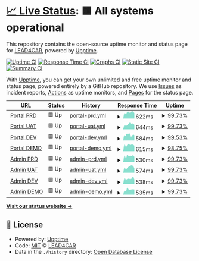 # [📈 Live Status](https://status.lead4car.de): <!--live status--> **🟩 All systems operational**

This repository contains the open-source uptime monitor and status page for [LEAD4CAR](https://lead4car.de), powered by [Upptime](https://github.com/upptime/upptime).

[![Uptime CI](https://github.com/LEAD4CAR/status/workflows/Uptime%20CI/badge.svg)](https://github.com/LEAD4CAR/status/actions?query=workflow%3A%22Uptime+CI%22)
[![Response Time CI](https://github.com/LEAD4CAR/status/workflows/Response%20Time%20CI/badge.svg)](https://github.com/LEAD4CAR/status/actions?query=workflow%3A%22Response+Time+CI%22)
[![Graphs CI](https://github.com/LEAD4CAR/status/workflows/Graphs%20CI/badge.svg)](https://github.com/LEAD4CAR/status/actions?query=workflow%3A%22Graphs+CI%22)
[![Static Site CI](https://github.com/LEAD4CAR/status/workflows/Static%20Site%20CI/badge.svg)](https://github.com/LEAD4CAR/status/actions?query=workflow%3A%22Static+Site+CI%22)
[![Summary CI](https://github.com/LEAD4CAR/status/workflows/Summary%20CI/badge.svg)](https://github.com/LEAD4CAR/status/actions?query=workflow%3A%22Summary+CI%22)

With [Upptime](https://upptime.js.org), you can get your own unlimited and free uptime monitor and status page, powered entirely by a GitHub repository. We use [Issues](https://github.com/LEAD4CAR/status/issues) as incident reports, [Actions](https://github.com/LEAD4CAR/status/actions) as uptime monitors, and [Pages](https://status.lead4car.de) for the status page.

<!--start: status pages-->
<!-- This summary is generated by Upptime (https://github.com/upptime/upptime) -->
<!-- Do not edit this manually, your changes will be overwritten -->
<!-- prettier-ignore -->
| URL | Status | History | Response Time | Uptime |
| --- | ------ | ------- | ------------- | ------ |
| <img alt="" src="https://favicons.githubusercontent.com/portal.lead4car.de" height="13"> [Portal PRD](https://portal.lead4car.de/) | 🟩 Up | [portal-prd.yml](https://github.com/LEAD4CAR/status/commits/HEAD/history/portal-prd.yml) | <details><summary><img alt="Response time graph" src="./graphs/portal-prd/response-time-week.png" height="20"> 622ms</summary><br><a href="https://status.lead4car.de/history/portal-prd"><img alt="Response time 593" src="https://img.shields.io/endpoint?url=https%3A%2F%2Fraw.githubusercontent.com%2FLEAD4CAR%2Fstatus%2FHEAD%2Fapi%2Fportal-prd%2Fresponse-time.json"></a><br><a href="https://status.lead4car.de/history/portal-prd"><img alt="24-hour response time 457" src="https://img.shields.io/endpoint?url=https%3A%2F%2Fraw.githubusercontent.com%2FLEAD4CAR%2Fstatus%2FHEAD%2Fapi%2Fportal-prd%2Fresponse-time-day.json"></a><br><a href="https://status.lead4car.de/history/portal-prd"><img alt="7-day response time 622" src="https://img.shields.io/endpoint?url=https%3A%2F%2Fraw.githubusercontent.com%2FLEAD4CAR%2Fstatus%2FHEAD%2Fapi%2Fportal-prd%2Fresponse-time-week.json"></a><br><a href="https://status.lead4car.de/history/portal-prd"><img alt="30-day response time 573" src="https://img.shields.io/endpoint?url=https%3A%2F%2Fraw.githubusercontent.com%2FLEAD4CAR%2Fstatus%2FHEAD%2Fapi%2Fportal-prd%2Fresponse-time-month.json"></a><br><a href="https://status.lead4car.de/history/portal-prd"><img alt="1-year response time 593" src="https://img.shields.io/endpoint?url=https%3A%2F%2Fraw.githubusercontent.com%2FLEAD4CAR%2Fstatus%2FHEAD%2Fapi%2Fportal-prd%2Fresponse-time-year.json"></a></details> | <details><summary><a href="https://status.lead4car.de/history/portal-prd">99.73%</a></summary><a href="https://status.lead4car.de/history/portal-prd"><img alt="All-time uptime 99.93%" src="https://img.shields.io/endpoint?url=https%3A%2F%2Fraw.githubusercontent.com%2FLEAD4CAR%2Fstatus%2FHEAD%2Fapi%2Fportal-prd%2Fuptime.json"></a><br><a href="https://status.lead4car.de/history/portal-prd"><img alt="24-hour uptime 100.00%" src="https://img.shields.io/endpoint?url=https%3A%2F%2Fraw.githubusercontent.com%2FLEAD4CAR%2Fstatus%2FHEAD%2Fapi%2Fportal-prd%2Fuptime-day.json"></a><br><a href="https://status.lead4car.de/history/portal-prd"><img alt="7-day uptime 99.73%" src="https://img.shields.io/endpoint?url=https%3A%2F%2Fraw.githubusercontent.com%2FLEAD4CAR%2Fstatus%2FHEAD%2Fapi%2Fportal-prd%2Fuptime-week.json"></a><br><a href="https://status.lead4car.de/history/portal-prd"><img alt="30-day uptime 99.94%" src="https://img.shields.io/endpoint?url=https%3A%2F%2Fraw.githubusercontent.com%2FLEAD4CAR%2Fstatus%2FHEAD%2Fapi%2Fportal-prd%2Fuptime-month.json"></a><br><a href="https://status.lead4car.de/history/portal-prd"><img alt="1-year uptime 99.93%" src="https://img.shields.io/endpoint?url=https%3A%2F%2Fraw.githubusercontent.com%2FLEAD4CAR%2Fstatus%2FHEAD%2Fapi%2Fportal-prd%2Fuptime-year.json"></a></details>
| <img alt="" src="https://favicons.githubusercontent.com/uat.lead4car.de" height="13"> [Portal UAT](https://uat.lead4car.de/) | 🟩 Up | [portal-uat.yml](https://github.com/LEAD4CAR/status/commits/HEAD/history/portal-uat.yml) | <details><summary><img alt="Response time graph" src="./graphs/portal-uat/response-time-week.png" height="20"> 644ms</summary><br><a href="https://status.lead4car.de/history/portal-uat"><img alt="Response time 536" src="https://img.shields.io/endpoint?url=https%3A%2F%2Fraw.githubusercontent.com%2FLEAD4CAR%2Fstatus%2FHEAD%2Fapi%2Fportal-uat%2Fresponse-time.json"></a><br><a href="https://status.lead4car.de/history/portal-uat"><img alt="24-hour response time 376" src="https://img.shields.io/endpoint?url=https%3A%2F%2Fraw.githubusercontent.com%2FLEAD4CAR%2Fstatus%2FHEAD%2Fapi%2Fportal-uat%2Fresponse-time-day.json"></a><br><a href="https://status.lead4car.de/history/portal-uat"><img alt="7-day response time 644" src="https://img.shields.io/endpoint?url=https%3A%2F%2Fraw.githubusercontent.com%2FLEAD4CAR%2Fstatus%2FHEAD%2Fapi%2Fportal-uat%2Fresponse-time-week.json"></a><br><a href="https://status.lead4car.de/history/portal-uat"><img alt="30-day response time 578" src="https://img.shields.io/endpoint?url=https%3A%2F%2Fraw.githubusercontent.com%2FLEAD4CAR%2Fstatus%2FHEAD%2Fapi%2Fportal-uat%2Fresponse-time-month.json"></a><br><a href="https://status.lead4car.de/history/portal-uat"><img alt="1-year response time 536" src="https://img.shields.io/endpoint?url=https%3A%2F%2Fraw.githubusercontent.com%2FLEAD4CAR%2Fstatus%2FHEAD%2Fapi%2Fportal-uat%2Fresponse-time-year.json"></a></details> | <details><summary><a href="https://status.lead4car.de/history/portal-uat">99.73%</a></summary><a href="https://status.lead4car.de/history/portal-uat"><img alt="All-time uptime 99.93%" src="https://img.shields.io/endpoint?url=https%3A%2F%2Fraw.githubusercontent.com%2FLEAD4CAR%2Fstatus%2FHEAD%2Fapi%2Fportal-uat%2Fuptime.json"></a><br><a href="https://status.lead4car.de/history/portal-uat"><img alt="24-hour uptime 100.00%" src="https://img.shields.io/endpoint?url=https%3A%2F%2Fraw.githubusercontent.com%2FLEAD4CAR%2Fstatus%2FHEAD%2Fapi%2Fportal-uat%2Fuptime-day.json"></a><br><a href="https://status.lead4car.de/history/portal-uat"><img alt="7-day uptime 99.73%" src="https://img.shields.io/endpoint?url=https%3A%2F%2Fraw.githubusercontent.com%2FLEAD4CAR%2Fstatus%2FHEAD%2Fapi%2Fportal-uat%2Fuptime-week.json"></a><br><a href="https://status.lead4car.de/history/portal-uat"><img alt="30-day uptime 99.94%" src="https://img.shields.io/endpoint?url=https%3A%2F%2Fraw.githubusercontent.com%2FLEAD4CAR%2Fstatus%2FHEAD%2Fapi%2Fportal-uat%2Fuptime-month.json"></a><br><a href="https://status.lead4car.de/history/portal-uat"><img alt="1-year uptime 99.93%" src="https://img.shields.io/endpoint?url=https%3A%2F%2Fraw.githubusercontent.com%2FLEAD4CAR%2Fstatus%2FHEAD%2Fapi%2Fportal-uat%2Fuptime-year.json"></a></details>
| <img alt="" src="https://favicons.githubusercontent.com/dev.lead4car.de" height="13"> [Portal DEV](https://dev.lead4car.de/) | 🟩 Up | [portal-dev.yml](https://github.com/LEAD4CAR/status/commits/HEAD/history/portal-dev.yml) | <details><summary><img alt="Response time graph" src="./graphs/portal-dev/response-time-week.png" height="20"> 584ms</summary><br><a href="https://status.lead4car.de/history/portal-dev"><img alt="Response time 525" src="https://img.shields.io/endpoint?url=https%3A%2F%2Fraw.githubusercontent.com%2FLEAD4CAR%2Fstatus%2FHEAD%2Fapi%2Fportal-dev%2Fresponse-time.json"></a><br><a href="https://status.lead4car.de/history/portal-dev"><img alt="24-hour response time 454" src="https://img.shields.io/endpoint?url=https%3A%2F%2Fraw.githubusercontent.com%2FLEAD4CAR%2Fstatus%2FHEAD%2Fapi%2Fportal-dev%2Fresponse-time-day.json"></a><br><a href="https://status.lead4car.de/history/portal-dev"><img alt="7-day response time 584" src="https://img.shields.io/endpoint?url=https%3A%2F%2Fraw.githubusercontent.com%2FLEAD4CAR%2Fstatus%2FHEAD%2Fapi%2Fportal-dev%2Fresponse-time-week.json"></a><br><a href="https://status.lead4car.de/history/portal-dev"><img alt="30-day response time 545" src="https://img.shields.io/endpoint?url=https%3A%2F%2Fraw.githubusercontent.com%2FLEAD4CAR%2Fstatus%2FHEAD%2Fapi%2Fportal-dev%2Fresponse-time-month.json"></a><br><a href="https://status.lead4car.de/history/portal-dev"><img alt="1-year response time 525" src="https://img.shields.io/endpoint?url=https%3A%2F%2Fraw.githubusercontent.com%2FLEAD4CAR%2Fstatus%2FHEAD%2Fapi%2Fportal-dev%2Fresponse-time-year.json"></a></details> | <details><summary><a href="https://status.lead4car.de/history/portal-dev">99.53%</a></summary><a href="https://status.lead4car.de/history/portal-dev"><img alt="All-time uptime 99.91%" src="https://img.shields.io/endpoint?url=https%3A%2F%2Fraw.githubusercontent.com%2FLEAD4CAR%2Fstatus%2FHEAD%2Fapi%2Fportal-dev%2Fuptime.json"></a><br><a href="https://status.lead4car.de/history/portal-dev"><img alt="24-hour uptime 100.00%" src="https://img.shields.io/endpoint?url=https%3A%2F%2Fraw.githubusercontent.com%2FLEAD4CAR%2Fstatus%2FHEAD%2Fapi%2Fportal-dev%2Fuptime-day.json"></a><br><a href="https://status.lead4car.de/history/portal-dev"><img alt="7-day uptime 99.53%" src="https://img.shields.io/endpoint?url=https%3A%2F%2Fraw.githubusercontent.com%2FLEAD4CAR%2Fstatus%2FHEAD%2Fapi%2Fportal-dev%2Fuptime-week.json"></a><br><a href="https://status.lead4car.de/history/portal-dev"><img alt="30-day uptime 99.89%" src="https://img.shields.io/endpoint?url=https%3A%2F%2Fraw.githubusercontent.com%2FLEAD4CAR%2Fstatus%2FHEAD%2Fapi%2Fportal-dev%2Fuptime-month.json"></a><br><a href="https://status.lead4car.de/history/portal-dev"><img alt="1-year uptime 99.91%" src="https://img.shields.io/endpoint?url=https%3A%2F%2Fraw.githubusercontent.com%2FLEAD4CAR%2Fstatus%2FHEAD%2Fapi%2Fportal-dev%2Fuptime-year.json"></a></details>
| <img alt="" src="https://favicons.githubusercontent.com/demo.lead4car.de" height="13"> [Portal DEMO](https://demo.lead4car.de/) | 🟩 Up | [portal-demo.yml](https://github.com/LEAD4CAR/status/commits/HEAD/history/portal-demo.yml) | <details><summary><img alt="Response time graph" src="./graphs/portal-demo/response-time-week.png" height="20"> 615ms</summary><br><a href="https://status.lead4car.de/history/portal-demo"><img alt="Response time 515" src="https://img.shields.io/endpoint?url=https%3A%2F%2Fraw.githubusercontent.com%2FLEAD4CAR%2Fstatus%2FHEAD%2Fapi%2Fportal-demo%2Fresponse-time.json"></a><br><a href="https://status.lead4car.de/history/portal-demo"><img alt="24-hour response time 336" src="https://img.shields.io/endpoint?url=https%3A%2F%2Fraw.githubusercontent.com%2FLEAD4CAR%2Fstatus%2FHEAD%2Fapi%2Fportal-demo%2Fresponse-time-day.json"></a><br><a href="https://status.lead4car.de/history/portal-demo"><img alt="7-day response time 615" src="https://img.shields.io/endpoint?url=https%3A%2F%2Fraw.githubusercontent.com%2FLEAD4CAR%2Fstatus%2FHEAD%2Fapi%2Fportal-demo%2Fresponse-time-week.json"></a><br><a href="https://status.lead4car.de/history/portal-demo"><img alt="30-day response time 541" src="https://img.shields.io/endpoint?url=https%3A%2F%2Fraw.githubusercontent.com%2FLEAD4CAR%2Fstatus%2FHEAD%2Fapi%2Fportal-demo%2Fresponse-time-month.json"></a><br><a href="https://status.lead4car.de/history/portal-demo"><img alt="1-year response time 515" src="https://img.shields.io/endpoint?url=https%3A%2F%2Fraw.githubusercontent.com%2FLEAD4CAR%2Fstatus%2FHEAD%2Fapi%2Fportal-demo%2Fresponse-time-year.json"></a></details> | <details><summary><a href="https://status.lead4car.de/history/portal-demo">98.75%</a></summary><a href="https://status.lead4car.de/history/portal-demo"><img alt="All-time uptime 99.89%" src="https://img.shields.io/endpoint?url=https%3A%2F%2Fraw.githubusercontent.com%2FLEAD4CAR%2Fstatus%2FHEAD%2Fapi%2Fportal-demo%2Fuptime.json"></a><br><a href="https://status.lead4car.de/history/portal-demo"><img alt="24-hour uptime 100.00%" src="https://img.shields.io/endpoint?url=https%3A%2F%2Fraw.githubusercontent.com%2FLEAD4CAR%2Fstatus%2FHEAD%2Fapi%2Fportal-demo%2Fuptime-day.json"></a><br><a href="https://status.lead4car.de/history/portal-demo"><img alt="7-day uptime 98.75%" src="https://img.shields.io/endpoint?url=https%3A%2F%2Fraw.githubusercontent.com%2FLEAD4CAR%2Fstatus%2FHEAD%2Fapi%2Fportal-demo%2Fuptime-week.json"></a><br><a href="https://status.lead4car.de/history/portal-demo"><img alt="30-day uptime 99.71%" src="https://img.shields.io/endpoint?url=https%3A%2F%2Fraw.githubusercontent.com%2FLEAD4CAR%2Fstatus%2FHEAD%2Fapi%2Fportal-demo%2Fuptime-month.json"></a><br><a href="https://status.lead4car.de/history/portal-demo"><img alt="1-year uptime 99.89%" src="https://img.shields.io/endpoint?url=https%3A%2F%2Fraw.githubusercontent.com%2FLEAD4CAR%2Fstatus%2FHEAD%2Fapi%2Fportal-demo%2Fuptime-year.json"></a></details>
| <img alt="" src="https://favicons.githubusercontent.com/admin.lead4car.de" height="13"> [Admin PRD](https://admin.lead4car.de/) | 🟩 Up | [admin-prd.yml](https://github.com/LEAD4CAR/status/commits/HEAD/history/admin-prd.yml) | <details><summary><img alt="Response time graph" src="./graphs/admin-prd/response-time-week.png" height="20"> 530ms</summary><br><a href="https://status.lead4car.de/history/admin-prd"><img alt="Response time 495" src="https://img.shields.io/endpoint?url=https%3A%2F%2Fraw.githubusercontent.com%2FLEAD4CAR%2Fstatus%2FHEAD%2Fapi%2Fadmin-prd%2Fresponse-time.json"></a><br><a href="https://status.lead4car.de/history/admin-prd"><img alt="24-hour response time 414" src="https://img.shields.io/endpoint?url=https%3A%2F%2Fraw.githubusercontent.com%2FLEAD4CAR%2Fstatus%2FHEAD%2Fapi%2Fadmin-prd%2Fresponse-time-day.json"></a><br><a href="https://status.lead4car.de/history/admin-prd"><img alt="7-day response time 530" src="https://img.shields.io/endpoint?url=https%3A%2F%2Fraw.githubusercontent.com%2FLEAD4CAR%2Fstatus%2FHEAD%2Fapi%2Fadmin-prd%2Fresponse-time-week.json"></a><br><a href="https://status.lead4car.de/history/admin-prd"><img alt="30-day response time 519" src="https://img.shields.io/endpoint?url=https%3A%2F%2Fraw.githubusercontent.com%2FLEAD4CAR%2Fstatus%2FHEAD%2Fapi%2Fadmin-prd%2Fresponse-time-month.json"></a><br><a href="https://status.lead4car.de/history/admin-prd"><img alt="1-year response time 495" src="https://img.shields.io/endpoint?url=https%3A%2F%2Fraw.githubusercontent.com%2FLEAD4CAR%2Fstatus%2FHEAD%2Fapi%2Fadmin-prd%2Fresponse-time-year.json"></a></details> | <details><summary><a href="https://status.lead4car.de/history/admin-prd">99.73%</a></summary><a href="https://status.lead4car.de/history/admin-prd"><img alt="All-time uptime 99.93%" src="https://img.shields.io/endpoint?url=https%3A%2F%2Fraw.githubusercontent.com%2FLEAD4CAR%2Fstatus%2FHEAD%2Fapi%2Fadmin-prd%2Fuptime.json"></a><br><a href="https://status.lead4car.de/history/admin-prd"><img alt="24-hour uptime 100.00%" src="https://img.shields.io/endpoint?url=https%3A%2F%2Fraw.githubusercontent.com%2FLEAD4CAR%2Fstatus%2FHEAD%2Fapi%2Fadmin-prd%2Fuptime-day.json"></a><br><a href="https://status.lead4car.de/history/admin-prd"><img alt="7-day uptime 99.73%" src="https://img.shields.io/endpoint?url=https%3A%2F%2Fraw.githubusercontent.com%2FLEAD4CAR%2Fstatus%2FHEAD%2Fapi%2Fadmin-prd%2Fuptime-week.json"></a><br><a href="https://status.lead4car.de/history/admin-prd"><img alt="30-day uptime 99.94%" src="https://img.shields.io/endpoint?url=https%3A%2F%2Fraw.githubusercontent.com%2FLEAD4CAR%2Fstatus%2FHEAD%2Fapi%2Fadmin-prd%2Fuptime-month.json"></a><br><a href="https://status.lead4car.de/history/admin-prd"><img alt="1-year uptime 99.93%" src="https://img.shields.io/endpoint?url=https%3A%2F%2Fraw.githubusercontent.com%2FLEAD4CAR%2Fstatus%2FHEAD%2Fapi%2Fadmin-prd%2Fuptime-year.json"></a></details>
| <img alt="" src="https://favicons.githubusercontent.com/admin-uat.lead4car.de" height="13"> [Admin UAT](https://admin-uat.lead4car.de/) | 🟩 Up | [admin-uat.yml](https://github.com/LEAD4CAR/status/commits/HEAD/history/admin-uat.yml) | <details><summary><img alt="Response time graph" src="./graphs/admin-uat/response-time-week.png" height="20"> 574ms</summary><br><a href="https://status.lead4car.de/history/admin-uat"><img alt="Response time 493" src="https://img.shields.io/endpoint?url=https%3A%2F%2Fraw.githubusercontent.com%2FLEAD4CAR%2Fstatus%2FHEAD%2Fapi%2Fadmin-uat%2Fresponse-time.json"></a><br><a href="https://status.lead4car.de/history/admin-uat"><img alt="24-hour response time 348" src="https://img.shields.io/endpoint?url=https%3A%2F%2Fraw.githubusercontent.com%2FLEAD4CAR%2Fstatus%2FHEAD%2Fapi%2Fadmin-uat%2Fresponse-time-day.json"></a><br><a href="https://status.lead4car.de/history/admin-uat"><img alt="7-day response time 574" src="https://img.shields.io/endpoint?url=https%3A%2F%2Fraw.githubusercontent.com%2FLEAD4CAR%2Fstatus%2FHEAD%2Fapi%2Fadmin-uat%2Fresponse-time-week.json"></a><br><a href="https://status.lead4car.de/history/admin-uat"><img alt="30-day response time 531" src="https://img.shields.io/endpoint?url=https%3A%2F%2Fraw.githubusercontent.com%2FLEAD4CAR%2Fstatus%2FHEAD%2Fapi%2Fadmin-uat%2Fresponse-time-month.json"></a><br><a href="https://status.lead4car.de/history/admin-uat"><img alt="1-year response time 493" src="https://img.shields.io/endpoint?url=https%3A%2F%2Fraw.githubusercontent.com%2FLEAD4CAR%2Fstatus%2FHEAD%2Fapi%2Fadmin-uat%2Fresponse-time-year.json"></a></details> | <details><summary><a href="https://status.lead4car.de/history/admin-uat">99.73%</a></summary><a href="https://status.lead4car.de/history/admin-uat"><img alt="All-time uptime 99.93%" src="https://img.shields.io/endpoint?url=https%3A%2F%2Fraw.githubusercontent.com%2FLEAD4CAR%2Fstatus%2FHEAD%2Fapi%2Fadmin-uat%2Fuptime.json"></a><br><a href="https://status.lead4car.de/history/admin-uat"><img alt="24-hour uptime 100.00%" src="https://img.shields.io/endpoint?url=https%3A%2F%2Fraw.githubusercontent.com%2FLEAD4CAR%2Fstatus%2FHEAD%2Fapi%2Fadmin-uat%2Fuptime-day.json"></a><br><a href="https://status.lead4car.de/history/admin-uat"><img alt="7-day uptime 99.73%" src="https://img.shields.io/endpoint?url=https%3A%2F%2Fraw.githubusercontent.com%2FLEAD4CAR%2Fstatus%2FHEAD%2Fapi%2Fadmin-uat%2Fuptime-week.json"></a><br><a href="https://status.lead4car.de/history/admin-uat"><img alt="30-day uptime 99.94%" src="https://img.shields.io/endpoint?url=https%3A%2F%2Fraw.githubusercontent.com%2FLEAD4CAR%2Fstatus%2FHEAD%2Fapi%2Fadmin-uat%2Fuptime-month.json"></a><br><a href="https://status.lead4car.de/history/admin-uat"><img alt="1-year uptime 99.93%" src="https://img.shields.io/endpoint?url=https%3A%2F%2Fraw.githubusercontent.com%2FLEAD4CAR%2Fstatus%2FHEAD%2Fapi%2Fadmin-uat%2Fuptime-year.json"></a></details>
| <img alt="" src="https://favicons.githubusercontent.com/admin-dev.lead4car.de" height="13"> [Admin DEV](https://admin-dev.lead4car.de/) | 🟩 Up | [admin-dev.yml](https://github.com/LEAD4CAR/status/commits/HEAD/history/admin-dev.yml) | <details><summary><img alt="Response time graph" src="./graphs/admin-dev/response-time-week.png" height="20"> 538ms</summary><br><a href="https://status.lead4car.de/history/admin-dev"><img alt="Response time 482" src="https://img.shields.io/endpoint?url=https%3A%2F%2Fraw.githubusercontent.com%2FLEAD4CAR%2Fstatus%2FHEAD%2Fapi%2Fadmin-dev%2Fresponse-time.json"></a><br><a href="https://status.lead4car.de/history/admin-dev"><img alt="24-hour response time 438" src="https://img.shields.io/endpoint?url=https%3A%2F%2Fraw.githubusercontent.com%2FLEAD4CAR%2Fstatus%2FHEAD%2Fapi%2Fadmin-dev%2Fresponse-time-day.json"></a><br><a href="https://status.lead4car.de/history/admin-dev"><img alt="7-day response time 538" src="https://img.shields.io/endpoint?url=https%3A%2F%2Fraw.githubusercontent.com%2FLEAD4CAR%2Fstatus%2FHEAD%2Fapi%2Fadmin-dev%2Fresponse-time-week.json"></a><br><a href="https://status.lead4car.de/history/admin-dev"><img alt="30-day response time 493" src="https://img.shields.io/endpoint?url=https%3A%2F%2Fraw.githubusercontent.com%2FLEAD4CAR%2Fstatus%2FHEAD%2Fapi%2Fadmin-dev%2Fresponse-time-month.json"></a><br><a href="https://status.lead4car.de/history/admin-dev"><img alt="1-year response time 482" src="https://img.shields.io/endpoint?url=https%3A%2F%2Fraw.githubusercontent.com%2FLEAD4CAR%2Fstatus%2FHEAD%2Fapi%2Fadmin-dev%2Fresponse-time-year.json"></a></details> | <details><summary><a href="https://status.lead4car.de/history/admin-dev">99.73%</a></summary><a href="https://status.lead4car.de/history/admin-dev"><img alt="All-time uptime 99.93%" src="https://img.shields.io/endpoint?url=https%3A%2F%2Fraw.githubusercontent.com%2FLEAD4CAR%2Fstatus%2FHEAD%2Fapi%2Fadmin-dev%2Fuptime.json"></a><br><a href="https://status.lead4car.de/history/admin-dev"><img alt="24-hour uptime 100.00%" src="https://img.shields.io/endpoint?url=https%3A%2F%2Fraw.githubusercontent.com%2FLEAD4CAR%2Fstatus%2FHEAD%2Fapi%2Fadmin-dev%2Fuptime-day.json"></a><br><a href="https://status.lead4car.de/history/admin-dev"><img alt="7-day uptime 99.73%" src="https://img.shields.io/endpoint?url=https%3A%2F%2Fraw.githubusercontent.com%2FLEAD4CAR%2Fstatus%2FHEAD%2Fapi%2Fadmin-dev%2Fuptime-week.json"></a><br><a href="https://status.lead4car.de/history/admin-dev"><img alt="30-day uptime 99.94%" src="https://img.shields.io/endpoint?url=https%3A%2F%2Fraw.githubusercontent.com%2FLEAD4CAR%2Fstatus%2FHEAD%2Fapi%2Fadmin-dev%2Fuptime-month.json"></a><br><a href="https://status.lead4car.de/history/admin-dev"><img alt="1-year uptime 99.93%" src="https://img.shields.io/endpoint?url=https%3A%2F%2Fraw.githubusercontent.com%2FLEAD4CAR%2Fstatus%2FHEAD%2Fapi%2Fadmin-dev%2Fuptime-year.json"></a></details>
| <img alt="" src="https://favicons.githubusercontent.com/admin-demo.lead4car.de" height="13"> [Admin DEMO](https://admin-demo.lead4car.de/) | 🟩 Up | [admin-demo.yml](https://github.com/LEAD4CAR/status/commits/HEAD/history/admin-demo.yml) | <details><summary><img alt="Response time graph" src="./graphs/admin-demo/response-time-week.png" height="20"> 535ms</summary><br><a href="https://status.lead4car.de/history/admin-demo"><img alt="Response time 482" src="https://img.shields.io/endpoint?url=https%3A%2F%2Fraw.githubusercontent.com%2FLEAD4CAR%2Fstatus%2FHEAD%2Fapi%2Fadmin-demo%2Fresponse-time.json"></a><br><a href="https://status.lead4car.de/history/admin-demo"><img alt="24-hour response time 420" src="https://img.shields.io/endpoint?url=https%3A%2F%2Fraw.githubusercontent.com%2FLEAD4CAR%2Fstatus%2FHEAD%2Fapi%2Fadmin-demo%2Fresponse-time-day.json"></a><br><a href="https://status.lead4car.de/history/admin-demo"><img alt="7-day response time 535" src="https://img.shields.io/endpoint?url=https%3A%2F%2Fraw.githubusercontent.com%2FLEAD4CAR%2Fstatus%2FHEAD%2Fapi%2Fadmin-demo%2Fresponse-time-week.json"></a><br><a href="https://status.lead4car.de/history/admin-demo"><img alt="30-day response time 489" src="https://img.shields.io/endpoint?url=https%3A%2F%2Fraw.githubusercontent.com%2FLEAD4CAR%2Fstatus%2FHEAD%2Fapi%2Fadmin-demo%2Fresponse-time-month.json"></a><br><a href="https://status.lead4car.de/history/admin-demo"><img alt="1-year response time 482" src="https://img.shields.io/endpoint?url=https%3A%2F%2Fraw.githubusercontent.com%2FLEAD4CAR%2Fstatus%2FHEAD%2Fapi%2Fadmin-demo%2Fresponse-time-year.json"></a></details> | <details><summary><a href="https://status.lead4car.de/history/admin-demo">99.73%</a></summary><a href="https://status.lead4car.de/history/admin-demo"><img alt="All-time uptime 99.93%" src="https://img.shields.io/endpoint?url=https%3A%2F%2Fraw.githubusercontent.com%2FLEAD4CAR%2Fstatus%2FHEAD%2Fapi%2Fadmin-demo%2Fuptime.json"></a><br><a href="https://status.lead4car.de/history/admin-demo"><img alt="24-hour uptime 100.00%" src="https://img.shields.io/endpoint?url=https%3A%2F%2Fraw.githubusercontent.com%2FLEAD4CAR%2Fstatus%2FHEAD%2Fapi%2Fadmin-demo%2Fuptime-day.json"></a><br><a href="https://status.lead4car.de/history/admin-demo"><img alt="7-day uptime 99.73%" src="https://img.shields.io/endpoint?url=https%3A%2F%2Fraw.githubusercontent.com%2FLEAD4CAR%2Fstatus%2FHEAD%2Fapi%2Fadmin-demo%2Fuptime-week.json"></a><br><a href="https://status.lead4car.de/history/admin-demo"><img alt="30-day uptime 99.94%" src="https://img.shields.io/endpoint?url=https%3A%2F%2Fraw.githubusercontent.com%2FLEAD4CAR%2Fstatus%2FHEAD%2Fapi%2Fadmin-demo%2Fuptime-month.json"></a><br><a href="https://status.lead4car.de/history/admin-demo"><img alt="1-year uptime 99.93%" src="https://img.shields.io/endpoint?url=https%3A%2F%2Fraw.githubusercontent.com%2FLEAD4CAR%2Fstatus%2FHEAD%2Fapi%2Fadmin-demo%2Fuptime-year.json"></a></details>

<!--end: status pages-->

[**Visit our status website →**](https://status.lead4car.de)

## 📄 License

- Powered by: [Upptime](https://github.com/upptime/upptime)
- Code: [MIT](./LICENSE) © [LEAD4CAR](https://lead4car.de)
- Data in the `./history` directory: [Open Database License](https://opendatacommons.org/licenses/odbl/1-0/)

